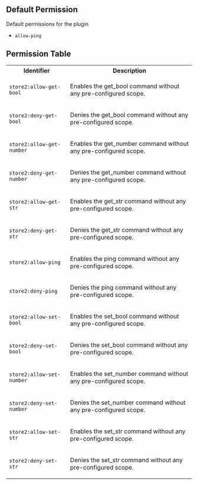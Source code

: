 ## Default Permission

Default permissions for the plugin

- `allow-ping`

## Permission Table

<table>
<tr>
<th>Identifier</th>
<th>Description</th>
</tr>


<tr>
<td>

`store2:allow-get-bool`

</td>
<td>

Enables the get_bool command without any pre-configured scope.

</td>
</tr>

<tr>
<td>

`store2:deny-get-bool`

</td>
<td>

Denies the get_bool command without any pre-configured scope.

</td>
</tr>

<tr>
<td>

`store2:allow-get-number`

</td>
<td>

Enables the get_number command without any pre-configured scope.

</td>
</tr>

<tr>
<td>

`store2:deny-get-number`

</td>
<td>

Denies the get_number command without any pre-configured scope.

</td>
</tr>

<tr>
<td>

`store2:allow-get-str`

</td>
<td>

Enables the get_str command without any pre-configured scope.

</td>
</tr>

<tr>
<td>

`store2:deny-get-str`

</td>
<td>

Denies the get_str command without any pre-configured scope.

</td>
</tr>

<tr>
<td>

`store2:allow-ping`

</td>
<td>

Enables the ping command without any pre-configured scope.

</td>
</tr>

<tr>
<td>

`store2:deny-ping`

</td>
<td>

Denies the ping command without any pre-configured scope.

</td>
</tr>

<tr>
<td>

`store2:allow-set-bool`

</td>
<td>

Enables the set_bool command without any pre-configured scope.

</td>
</tr>

<tr>
<td>

`store2:deny-set-bool`

</td>
<td>

Denies the set_bool command without any pre-configured scope.

</td>
</tr>

<tr>
<td>

`store2:allow-set-number`

</td>
<td>

Enables the set_number command without any pre-configured scope.

</td>
</tr>

<tr>
<td>

`store2:deny-set-number`

</td>
<td>

Denies the set_number command without any pre-configured scope.

</td>
</tr>

<tr>
<td>

`store2:allow-set-str`

</td>
<td>

Enables the set_str command without any pre-configured scope.

</td>
</tr>

<tr>
<td>

`store2:deny-set-str`

</td>
<td>

Denies the set_str command without any pre-configured scope.

</td>
</tr>
</table>
